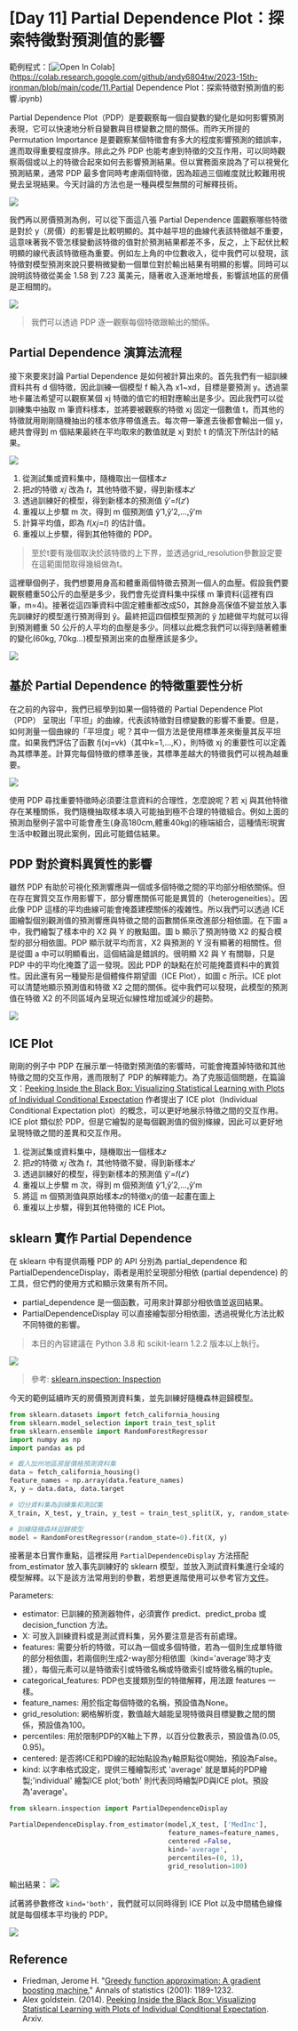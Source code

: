 # [Day 11] Partial Dependence Plot：探索特徵對預測值的影響
範例程式：[![Open In Colab](https://colab.research.google.com/assets/colab-badge.svg)](https://colab.research.google.com/github/andy6804tw/2023-15th-ironman/blob/main/code/11.Partial Dependence Plot：探索特徵對預測值的影響.ipynb)


Partial Dependence Plot（PDP）是要觀察每一個自變數的變化是如何影響預測表現，它可以快速地分析自變數與目標變數之間的關係。而昨天所提的 Permutation Importance 是要觀察某個特徵會有多大的程度影響預測的錯誤率，進而取得重要程度排序。除此之外 PDP 也能考慮到特徵的交互作用，可以同時觀察兩個或以上的特徵合起來如何去影響預測結果。但以實務面來說為了可以視覺化預測結果，通常 PDP 最多會同時考慮兩個特徵，因為超過三個維度就比較難用視覺去呈現結果。今天討論的方法也是一種與模型無關的可解釋技術。

![](./image/img11-1.png)

我們再以房價預測為例，可以從下面這八張 Partial Dependence 圖觀察哪些特徵是對於 y（房價）的影響是比較明顯的。其中越平坦的曲線代表該特徵越不重要，這意味著我不管怎樣變動該特徵的值對於預測結果都差不多，反之，上下起伏比較明顯的線代表該特徵極為重要。例如左上角的中位數收入，從中我們可以發現，該特徵對模型預測來說只要稍微變動一個單位對於輸出結果有明顯的影響。同時可以說明該特徵從美金 1.58 到 7.23 萬美元，隨著收入逐漸地增長，影響該地區的房價是正相關的。

![](./image/img11-2.png)

> 我們可以透過 PDP 逐一觀察每個特徵跟輸出的關係。

## Partial Dependence 演算法流程
接下來要來討論 Partial Dependence 是如何被計算出來的。首先我們有一組訓練資料共有 d 個特徵，因此訓練一個模型 f 輸入為 x1~xd，目標是要預測 y。透過蒙地卡羅法希望可以觀察某個 xj 特徵的值它的相對應輸出是多少。因此我們可以從訓練集中抽取 m 筆資料樣本，並將要被觀察的特徵 xj 固定一個數值 t，而其他的特徵就用剛剛隨機抽出的樣本依序帶值進去。每次帶一筆進去後都會輸出一個 y，總共會得到 m 個結果最終在平均取來的數值就是 xj 對於 t 的情況下所估計的結果。

![](./image/img11-6.png)

1. 從測試集或資料集中，隨機取出一個樣本𝑧
2. 把𝑧的特徵 𝑥𝑗 改為 𝑡，其他特徵不變，得到新樣本𝑧′
3. 透過訓練好的模型，得到新樣本的預測值 ŷ′=𝑓(𝑧′)
4. 重複以上步驟 m 次，得到 m 個預測值 ŷ′1,ŷ′2,...,ŷ′m
5. 計算平均值，即為 𝑓(𝑥𝑗=𝑡) 的估計值。
6. 重複以上步驟，得到其他特徵的 PDP。

> 至於t要有幾個取決於該特徵的上下界，並透過grid_resolution參數設定要在這範圍間取得幾組做為t。

這裡舉個例子，我們想要用身高和體重兩個特徵去預測一個人的血壓。假設我們要觀察體重50公斤的血壓是多少，我們會先從資料集中採樣 m 筆資料(這裡有四筆，m=4)。接著從這四筆資料中固定體重都改成50，其餘身高保值不變並放入事先訓練好的模型進行預測得到 ŷ。最終把這四個模型預測的 ŷ 加總做平均就可以得到預測體重 50 公斤的人平均的血壓是多少。同樣以此概念我們可以得到隨著體重的變化(60kg, 70kg...)模型預測出來的血壓應該是多少。

![](./image/img11-7.png)

## 基於 Partial Dependence 的特徵重要性分析
在之前的內容中，我們已經學到如果一個特徵的 Partial Dependence Plot（PDP） 呈現出「平坦」的曲線，代表該特徵對目標變數的影響不重要。但是，如何測量一個曲線的「平坦度」呢？其中一個方法是使用標準差來衡量其反平坦度。如果我們評估了函數 𝑓j(xj=vk)（其中k=1,...,K），則特徵 xj 的重要性可以定義為其標準差。計算完每個特徵的標準差後，其標準差越大的特徵我們可以視為越重要。

![](./image/img11-8.png)

使用 PDP 尋找重要特徵時必須要注意資料的合理性，怎麼說呢？若 xj 與其他特徵存在某種關係，我們隨機抽取樣本填入可能抽到極不合理的特徵組合。例如上面的預測血壓例子當中可能會產生(身高180cm,體重40kg)的極端組合，這種情形現實生活中較難出現此案例，因此可能錯估結果。

## PDP 對於資料異質性的影響
雖然 PDP 有助於可視化預測響應與一個或多個特徵之間的平均部分相依關係。但在存在實質交互作用影響下，部分響應關係可能是異質的（heterogeneities）。因此像 PDP 這樣的平均曲線可能會掩蓋建模關係的複雜性。所以我們可以透過 ICE 圖繪製個別觀測值的預測響應與特徵之間的函數關係來改進部分相依圖。在下圖 a 中，我們繪製了樣本中的 X2 與 Y 的散點圖。圖 b 顯示了預測特徵 X2 的擬合模型的部分相依圖。PDP 顯示就平均而言，X2 與預測的 Y 沒有顯著的相關性。但是從圖 a 中可以明顯看出，這個結論是錯誤的。很明顯 X2 與 Y 有關聯，只是 PDP 中的平均化掩蓋了這一發現。因此 PDP 的缺點在於可能掩蓋資料中的異質性。因此還有另一種變形是個體條件期望圖（ICE Plot），如圖 c 所示。ICE plot 可以清楚地顯示預測值和特徵 X2 之間的關係。從中我們可以發現，此模型的預測值在特徵 X2 的不同區域內呈現近似線性增加或減少的趨勢。

![](./image/img11-9.png)

## ICE Plot
剛剛的例子中 PDP 在展示單一特徵對預測值的影響時，可能會掩蓋掉特徵和其他特徵之間的交互作用，進而限制了 PDP 的解釋能力。為了克服這個問題，在篇論文：[Peeking Inside the Black Box: Visualizing Statistical Learning with Plots of Individual Conditional Expectation](https://arxiv.org/pdf/1309.6392.pdf) 作者提出了 ICE plot（Individual Conditional Expectation plot）的概念，可以更好地展示特徵之間的交互作用。ICE plot 類似於 PDP，但是它繪製的是每個觀測值的個別條線，因此可以更好地呈現特徵之間的差異和交互作用。

1. 從測試集或資料集中，隨機取出一個樣本𝑧
2. 把𝑧的特徵 𝑥𝑗 改為 𝑡，其他特徵不變，得到新樣本𝑧′
3. 透過訓練好的模型，得到新樣本的預測值 ŷ′=𝑓(𝑧′)
4. 重複以上步驟 m 次，得到 m 個預測值 ŷ′1,ŷ′2,...,ŷ′m
5. 將這 m 個預測值與原始樣本𝑧的特徵𝑥𝑗的值一起畫在圖上
6. 重複以上步驟，得到其他特徵的 ICE Plot。

## sklearn 實作 Partial Dependence
在 sklearn 中有提供兩種 PDP 的 API 分別為 partial_dependence 和 PartialDependenceDisplay，兩者是用於呈現部分相依 (partial dependence) 的工具，但它們的使用方式和顯示效果有所不同。

- partial_dependence 是一個函數，可用來計算部分相依值並返回結果。
- PartialDependenceDisplay 可以直接繪製部分相依圖，透過視覺化方法比較不同特徵的影響。

> 本日的內容建議在 Python 3.8 和 scikit-learn 1.2.2 版本以上執行。

![](./image/img11-3.png)

> 參考: [sklearn.inspection: Inspection](https://scikit-learn.org/stable/modules/classes.html#module-sklearn.inspection)


今天的範例延續昨天的房價預測資料集，並先訓練好隨機森林迴歸模型。

```py
from sklearn.datasets import fetch_california_housing
from sklearn.model_selection import train_test_split
from sklearn.ensemble import RandomForestRegressor
import numpy as np
import pandas as pd

# 載入加州地區房屋價格預測資料集
data = fetch_california_housing()
feature_names = np.array(data.feature_names)
X, y = data.data, data.target

# 切分資料集為訓練集和測試集
X_train, X_test, y_train, y_test = train_test_split(X, y, random_state=42)

# 訓練隨機森林迴歸模型
model = RandomForestRegressor(random_state=0).fit(X, y)
```

接著是本日實作重點，這裡採用 `PartialDependenceDisplay` 方法搭配 from_estimator 放入事先訓練好的 sklearn 模型，並放入測試資料集進行全域的模型解釋。以下是該方法常用到的參數，若想更進階使用可以參考官方[文件](https://scikit-learn.org/stable/modules/generated/sklearn.inspection.PartialDependenceDisplay.html)。

Parameters:
- estimator: 已訓練的預測器物件，必須實作 predict、predict_proba 或 decision_function 方法。
- X: 可放入訓練資料或是測試資料集，另外要注意是否有前處理。
- features: 需要分析的特徵，可以為一個或多個特徵，若為一個則生成單特徵的部分相依圖，若兩個則生成2-way部分相依圖（kind='average'時才支援），每個元素可以是特徵索引或特徵名稱或特徵索引或特徵名稱的tuple。
- categorical_features: PDP也支援類別型的特徵解釋，用法跟 features 一樣。
- feature_names: 用於指定每個特徵的名稱，預設值為None。
- grid_resolution: 網格解析度，數值越大越能呈現特徵與目標變數之間的關係，預設值為100。
- percentiles: 用於限制PDP的X軸上下界，以百分位數表示，預設值為(0.05, 0.95)。
- centered: 是否將ICE和PD線的起始點設為y軸原點從0開始，預設為False。
- kind: 以字串格式設定，提供三種繪製形式 'average' 就是單純的PDP繪製;'individual' 繪製ICE plot;'both' 則代表同時繪製PD與ICE plot。預設為'average'。

```py
from sklearn.inspection import PartialDependenceDisplay

PartialDependenceDisplay.from_estimator(model,X_test, ['MedInc'], 
                                        feature_names=feature_names, 
                                        centered =False, 
                                        kind='average', 
                                        percentiles=(0, 1),
                                        grid_resolution=100)
```

輸出結果：
![](./image/img11-4.png)

試著將參數修改 `kind='both'`，我們就可以同時得到 ICE Plot 以及中間橘色線條就是每個樣本平均後的 PDP。

![](./image/img11-5.png)


## Reference
- Friedman, Jerome H. "[Greedy function approximation: A gradient boosting machine.](https://projecteuclid.org/journals/annals-of-statistics/volume-29/issue-5/Greedy-function-approximation-A-gradient-boostingmachine/10.1214/aos/1013203451.full)" Annals of statistics (2001): 1189-1232.
- Alex goldstein. (2014). [Peeking Inside the Black Box: Visualizing Statistical Learning with Plots of Individual Conditional Expectation](https://arxiv.org/pdf/1309.6392.pdf). Arxiv.